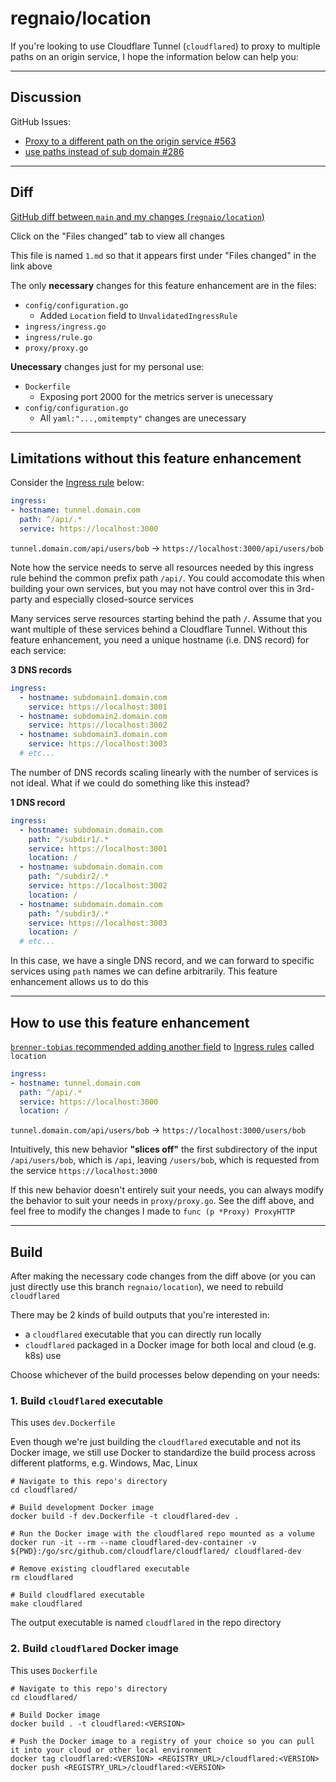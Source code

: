 # regnaio/location

If you're looking to use Cloudflare Tunnel (`cloudflared`) to proxy to multiple paths on an origin service, I hope the information below can help you:

---

## Discussion

GitHub Issues:
- [Proxy to a different path on the origin service #563](https://github.com/cloudflare/cloudflared/issues/563)
- [use paths instead of sub domain #286](https://github.com/cloudflare/cloudflared/issues/286)

---

## Diff

[GitHub diff between `main` and my changes (`regnaio/location`)](https://github.com/cloudflare/cloudflared/compare/master...regnaio:regnaio/location)

Click on the "Files changed" tab to view all changes

This file is named `1.md` so that it appears first under "Files changed" in the link above

The only **necessary** changes for this feature enhancement are in the files:
- `config/configuration.go`
  - Added `Location` field to `UnvalidatedIngressRule`
- `ingress/ingress.go`
- `ingress/rule.go`
- `proxy/proxy.go`

**Unecessary** changes just for my personal use:
- `Dockerfile`
  - Exposing port 2000 for the metrics server is unecessary
- `config/configuration.go`
  - All `yaml:"...,omitempty"` changes are unecessary

---

## Limitations without this feature enhancement

Consider the [Ingress rule](https://developers.cloudflare.com/cloudflare-one/connections/connect-apps/install-and-setup/tunnel-guide/local/local-management/ingress/) below:

```yaml
ingress:
- hostname: tunnel.domain.com
  path: ^/api/.*
  service: https://localhost:3000
```

`tunnel.domain.com/api/users/bob` -> `https://localhost:3000/api/users/bob`

Note how the service needs to serve all resources needed by this ingress rule behind the common prefix path `/api/`. You could accomodate this when building your own services, but you may not have control over this in 3rd-party and especially closed-source services

Many services serve resources starting behind the path `/`. Assume that you want multiple of these services behind a Cloudflare Tunnel. Without this feature enhancement, you need a unique hostname (i.e. DNS record) for each service:

**3 DNS records**
```yaml
ingress:
  - hostname: subdomain1.domain.com
    service: https://localhost:3001
  - hostname: subdomain2.domain.com
    service: https://localhost:3002
  - hostname: subdomain3.domain.com
    service: https://localhost:3003
  # etc...
```

The number of DNS records scaling linearly with the number of services is not ideal. What if we could do something like this instead?

**1 DNS record**
```yaml
ingress:
  - hostname: subdomain.domain.com
    path: ^/subdir1/.*
    service: https://localhost:3001
    location: /
  - hostname: subdomain.domain.com
    path: ^/subdir2/.*
    service: https://localhost:3002
    location: /
  - hostname: subdomain.domain.com
    path: ^/subdir3/.*
    service: https://localhost:3003
    location: /
  # etc...
```

In this case, we have a single DNS record, and we can forward to specific services using `path` names we can define arbitrarily. This feature enhancement allows us to do this

---

## How to use this feature enhancement

[`brenner-tobias` recommended adding another field](https://github.com/cloudflare/cloudflared/issues/563#issuecomment-1031702260) to [Ingress rules](https://developers.cloudflare.com/cloudflare-one/connections/connect-apps/install-and-setup/tunnel-guide/local/local-management/ingress/) called `location`

```yaml
ingress:
- hostname: tunnel.domain.com
  path: ^/api/.*
  service: https://localhost:3000
  location: /
```

`tunnel.domain.com/api/users/bob` -> `https://localhost:3000/users/bob`

Intuitively, this new behavior **"slices off"** the first subdirectory of the input `/api/users/bob`, which is `/api`, leaving `/users/bob`, which is requested from the service `https://localhost:3000`

If this new behavior doesn't entirely suit your needs, you can always modify the behavior to suit your needs in `proxy/proxy.go`. See the diff above, and feel free to modify the changes I made to `func (p *Proxy) ProxyHTTP`

---

## Build

After making the necessary code changes from the diff above (or you can just directly use this branch `regnaio/location`), we need to rebuild `cloudflared`

There may be 2 kinds of build outputs that you're interested in:
- a `cloudflared` executable that you can directly run locally
- `cloudflared` packaged in a Docker image for both local and cloud (e.g. k8s) use

Choose whichever of the build processes below depending on your needs:

### 1. Build `cloudflared` executable

This uses `dev.Dockerfile`

Even though we're just building the `cloudflared` executable and not its Docker image, we still use Docker to standardize the build process across different platforms, e.g. Windows, Mac, Linux

```shell
# Navigate to this repo's directory
cd cloudflared/

# Build development Docker image
docker build -f dev.Dockerfile -t cloudflared-dev .

# Run the Docker image with the cloudflared repo mounted as a volume
docker run -it --rm --name cloudflared-dev-container -v ${PWD}:/go/src/github.com/cloudflare/cloudflared/ cloudflared-dev

# Remove existing cloudflared executable
rm cloudflared

# Build cloudflared executable
make cloudflared
```

The output executable is named `cloudflared` in the repo directory

### 2. Build `cloudflared` Docker image

This uses `Dockerfile`

```shell
# Navigate to this repo's directory
cd cloudflared/

# Build Docker image
docker build . -t cloudflared:<VERSION>

# Push the Docker image to a registry of your choice so you can pull it into your cloud or other local environment
docker tag cloudflared:<VERSION> <REGISTRY_URL>/cloudflared:<VERSION>
docker push <REGISTRY_URL>/cloudflared:<VERSION>
```

